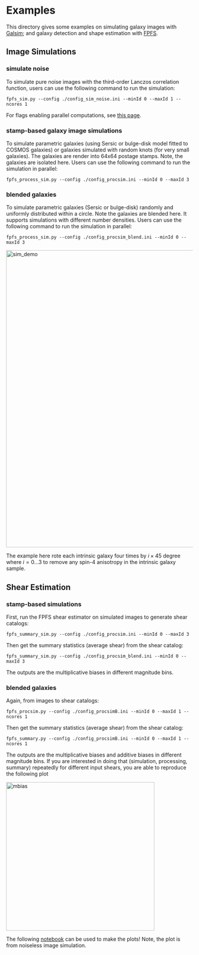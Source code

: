 # Examples

This directory gives some examples on simulating galaxy images with
[Galsim](https://github.com/GalSim-developers/GalSim); and galaxy detection and
shape estimation with [FPFS](https://github.com/mr-superonion/FPFS).

## Image Simulations
### simulate noise
To simulate pure noise images with the third-order Lanczos correlation
function, users can use the following command to run the simulation:
```shell
fpfs_sim.py --config ./config_sim_noise.ini --minId 0 --maxId 1 --ncores 1
```
For flags enabling parallel computations, see [this
page](https://schwimmbad.readthedocs.io/en/latest/examples/index.html#selecting-a-pool-with-command-line-arguments).

### stamp-based galaxy image simulations
To simulate parametric galaxies (using Sersic or bulge-disk model fitted to
COSMOS galaxies) or galaxies simulated with random knots (for very small
galaxies). The galaxies are render into 64x64 postage stamps. Note, the
galaxies are isolated here. Users can use the following command to run the
simulation in parallel:
```shell
fpfs_process_sim.py --config ./config_procsim.ini --minId 0 --maxId 3
```

### blended galaxies
To simulate parametric galaxies (Sersic or bulge-disk) randomly and uniformly
distributed within a circle. Note the galaxies are blended here. It supports
simulations with different number densities. Users can use the following
command to run the simulation in parallel:
```shell
fpfs_process_sim.py --config ./config_procsim_blend.ini --minId 0 --maxId 3
```

<img src="./simulation_isoblend.png" alt="sim_demo" width="800">

The example here rote each intrinsic galaxy four times by $i\times 45$ degree
where $i=0\dots3$ to remove any spin-4 anisotropy in the intrinsic galaxy
sample.

## Shear Estimation

### stamp-based simulations
First, run the FPFS shear estimator on simulated images to generate shear
catalogs:
```shell
fpfs_summary_sim.py --config ./config_procsim.ini --minId 0 --maxId 3
```
Then get the summary statistics (average shear) from the shear catalog:
```shell
fpfs_summary_sim.py --config ./config_procsim_blend.ini --minId 0 --maxId 3
```
The outputs are the multiplicative biases in different magnitude bins.

### blended galaxies

Again, from images to shear catalogs:
```shell
fpfs_procsim.py --config ./config_procsimB.ini --minId 0 --maxId 1 --ncores 1
```
Then get the summary statistics (average shear) from the shear catalog:
```shell
fpfs_summary.py --config ./config_procsimB.ini --minId 0 --maxId 1 --ncores 1
```
The outputs are the multiplicative biases and additive biases in different
magnitude bins. If you are interested in doing that (simulation, processing,
summary) repeatedly for different input shears, you are able to reproduce the
following plot

<img src="m_vs_gamma2.png" alt="mbias" width="400">

The following [notebook](./shear_perturbation.ipynb) can be used to make the
plots!
Note, the plot is from noiseless image simulation.
